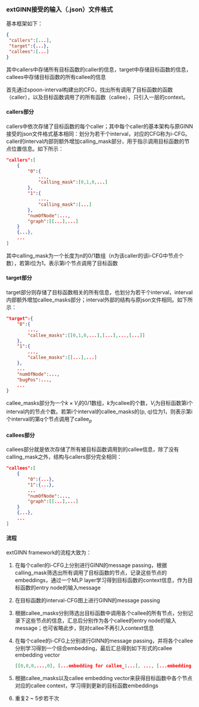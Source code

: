 ### extGINN接受的输入（.json）文件格式

基本框架如下：

```json
{
 "callers":[...],
 "target":{...}, 
 "callees":[...]
}
```

其中callers中存储所有目标函数的caller的信息，target中存储目标函数的信息，callees中存储目标函数的所有callee的信息

首先通过spoon-interval构建出的CFG，找出所有调用了目标函数的函数（caller），以及目标函数调用了的所有函数（callee），只引入一层的context。



#### callers部分

callers中依次存储了目标函数的每个caller；其中每个caller的基本架构与原GINN接受的json文件格式基本相同：划分为若干个interval，对应的CFG称为i-CFG。caller的interval内部则额外增加calling_mask部分，用于指示调用目标函数的节点位置信息。如下所示：

```json
"callers":[
    {
        "0":{
            ...,
            "calling_mask":[0,1,0,...]
        },
        "1":{
            ...,
            "calling_mask":[...]
        },
        "numOfNode":...,
        "graph":[[...],...]
    }
    {...},
    ...
]
```

其中calling_mask为一个长度为n的0/1数组（n为该caller的该i-CFG中节点个数），若第i位为1，表示第i个节点调用了目标函数



#### target部分

target部分则存储了目标函数相关的所有信息，也划分为若干个interval，interval内部额外增加callee_masks部分；interval外部的结构与原json文件相同。如下所示：

```json
"target":{
    "0":{
        ...,
        "callee_masks":[[0,1,0,...],[...],...,[...]]
    },
	"1":{
        ...,
        "callee_masks":[[...],...]
    },
	...
	"numOfNode":...,
	"bugPos":...,
	...
}
```

callee_masks部分为一个$k\times V_i$的0/1数组，$k$为callee的个数，$V_i$为目标函数第i个interval内的节点个数。若第i个interval的callee_masks的(p, q)位为1，则表示第i个interval的第q个节点调用了callee$_p$



#### callees部分

callees部分就是依次存储了所有被目标函数调用到的callee信息，除了没有calling_mask之外，结构与callers部分完全相同：

```json
"callees":[
    {
        "0":{...},
        "1":{...},
        ...
        "numOfNode":...,
        "graph":[[...],...]
    }
    {...},
    ...
]
```



#### 流程

extGINN framework的流程大致为：

1. 在每个caller的i-CFG上分别进行GINN的message passing，根据calling_mask筛选出所有调用了目标函数的节点，记录这些节点的embeddings，通过一个MLP layer学习得到目标函数的context信息，作为目标函数的entry node的输入message

2. 在目标函数的interval-CFG图上进行GINN的message passing

3. 根据callee_masks分别筛选出目标函数中调用各个callee的所有节点，分别记录下这些节点的信息，汇总后分别作为各个callee的entry node的输入message；也可省略此步，则对callee不再引入context信息

4. 在每个callee的i-CFG上分别进行GINN的message passing，并将各个callee分别学习得到一个综合embedding，最后汇总得到如下形式的callee embedding vector

   ```json
   [[0,0,0,...,0], [...embedding for callee_1...], ..., [...embedding for callee_n...]]
   ```

5. 根据callee_masks以及callee embedding vector来获得目标函数中各个节点对应的callee context，学习得到更新的目标函数embeddings

6. 重复2 ~ 5步若干次